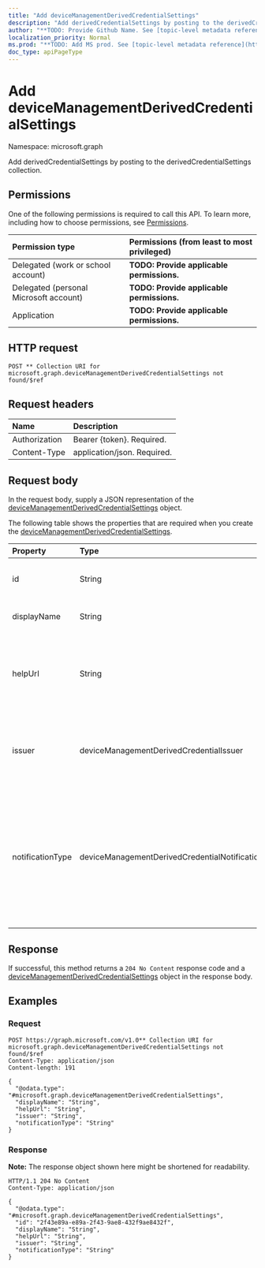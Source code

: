 ```yaml
---
title: "Add deviceManagementDerivedCredentialSettings"
description: "Add derivedCredentialSettings by posting to the derivedCredentialSettings collection."
author: "**TODO: Provide Github Name. See [topic-level metadata reference](https://msgo.azurewebsites.net/add/document/guidelines/metadata.html#topic-level-metadata)**"
localization_priority: Normal
ms.prod: "**TODO: Add MS prod. See [topic-level metadata reference](https://msgo.azurewebsites.net/add/document/guidelines/metadata.html#topic-level-metadata)**"
doc_type: apiPageType
---
```


# Add deviceManagementDerivedCredentialSettings
Namespace: microsoft.graph



Add derivedCredentialSettings by posting to the derivedCredentialSettings collection.

## Permissions
One of the following permissions is required to call this API. To learn more, including how to choose permissions, see [Permissions](/graph/permissions-reference).

|Permission type|Permissions (from least to most privileged)|
|:---|:---|
|Delegated (work or school account)|**TODO: Provide applicable permissions.**|
|Delegated (personal Microsoft account)|**TODO: Provide applicable permissions.**|
|Application|**TODO: Provide applicable permissions.**|

## HTTP request

<!-- {
  "blockType": "ignored"
}
-->
``` http
POST ** Collection URI for microsoft.graph.deviceManagementDerivedCredentialSettings not found/$ref
```

## Request headers
|Name|Description|
|:---|:---|
|Authorization|Bearer {token}. Required.|
|Content-Type|application/json. Required.|

## Request body
In the request body, supply a JSON representation of the [deviceManagementDerivedCredentialSettings](../resources/devicemanagementderivedcredentialsettings.md) object.

The following table shows the properties that are required when you create the [deviceManagementDerivedCredentialSettings](../resources/devicemanagementderivedcredentialsettings.md).

|Property|Type|Description|
|:---|:---|:---|
|id|String|**TODO: Add Description** Inherited from [entity](../resources/entity.md)|
|displayName|String|The display name for the profile.|
|helpUrl|String|The URL that will be accessible to end users as they retrieve a derived credential using the Company Portal.|
|issuer|deviceManagementDerivedCredentialIssuer|The derived credential provider to use. Possible values are: `intercede`, `entrustDatacard`, `purebred`, `xTec`.|
|notificationType|deviceManagementDerivedCredentialNotificationType|The methods used to inform the end user to open Company Portal to deliver Wi-Fi, VPN, or email profiles that use certificates to the device. Possible values are: `none`, `companyPortal`, `email`.|



## Response

If successful, this method returns a `204 No Content` response code and a [deviceManagementDerivedCredentialSettings](../resources/devicemanagementderivedcredentialsettings.md) object in the response body.

## Examples

### Request
<!-- {
  "blockType": "request",
  "name": "create_devicemanagementderivedcredentialsettings_from_"
}
-->
``` http
POST https://graph.microsoft.com/v1.0** Collection URI for microsoft.graph.deviceManagementDerivedCredentialSettings not found/$ref
Content-Type: application/json
Content-length: 191

{
  "@odata.type": "#microsoft.graph.deviceManagementDerivedCredentialSettings",
  "displayName": "String",
  "helpUrl": "String",
  "issuer": "String",
  "notificationType": "String"
}
```


### Response
**Note:** The response object shown here might be shortened for readability.
<!-- {
  "blockType": "response",
  "truncated": true,
  "@odata.type": "microsoft.graph.deviceManagementDerivedCredentialSettings"
}
-->
``` http
HTTP/1.1 204 No Content
Content-Type: application/json

{
  "@odata.type": "#microsoft.graph.deviceManagementDerivedCredentialSettings",
  "id": "2f43e89a-e89a-2f43-9ae8-432f9ae8432f",
  "displayName": "String",
  "helpUrl": "String",
  "issuer": "String",
  "notificationType": "String"
}
```

